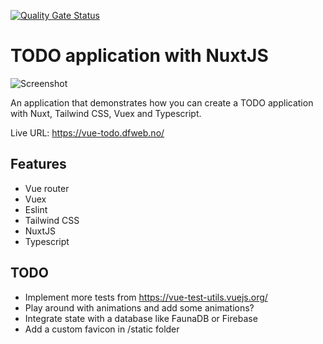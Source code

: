 [![Quality Gate Status](https://sonarcloud.io/api/project_badges/measure?project=w3bdesign_vue-todo&metric=alert_status)](https://sonarcloud.io/dashboard?id=w3bdesign_vue-todo)

# TODO application with NuxtJS

<img src="https://user-images.githubusercontent.com/45217974/98190523-802be000-1f17-11eb-9e17-db261fb71d3a.jpg" alt="Screenshot">

An application that demonstrates how you can create a TODO application with Nuxt, Tailwind CSS, Vuex and Typescript.

Live URL: <a href="https://vue-todo.dfweb.no/">https://vue-todo.dfweb.no/</a>

## Features

- Vue router
- Vuex
- Eslint
- Tailwind CSS
- NuxtJS
- Typescript

## TODO

- Implement more tests from <a href="https://vue-test-utils.vuejs.org/">https://vue-test-utils.vuejs.org/</a>
- Play around with animations and add some animations?
- Integrate state with a database like FaunaDB or Firebase
- Add a custom favicon in /static folder
